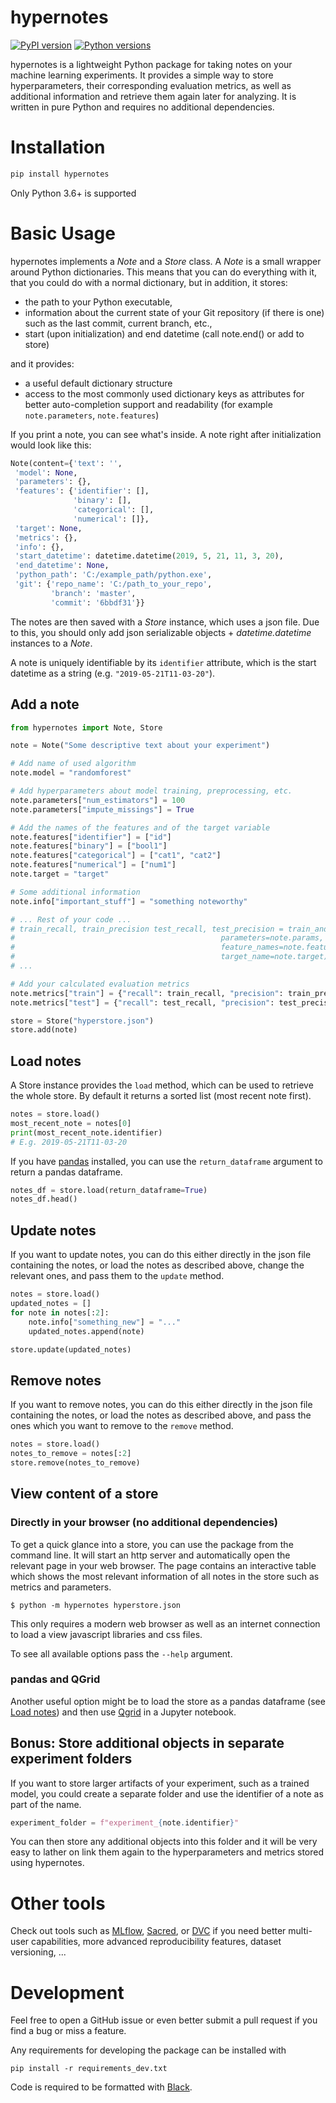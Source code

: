# hypernotes
[![PyPI version](http://img.shields.io/pypi/v/hypernotes.svg?style=flat-square&color=blue)](https://pypi.python.org/pypi/hypernotes/) [![Python versions](https://img.shields.io/pypi/pyversions/hypernotes.svg?style=flat-square&color=blue)]()

hypernotes is a lightweight Python package for taking notes on your machine learning experiments. It provides a simple way to store hyperparameters, their corresponding evaluation metrics, as well as additional information and retrieve them again later for analyzing. It is written in pure Python and requires no additional dependencies.

# Installation
```bash
pip install hypernotes
```

Only Python 3.6+ is supported

# Basic Usage
hypernotes implements a *Note* and a *Store* class. A *Note* is a small wrapper around Python dictionaries. This means that you can do everything with it, that you could do with a normal dictionary, but in addition, it stores:

* the path to your Python executable,
* information about the current state of your Git repository (if there is one) such as the last commit, current branch, etc.,
* start (upon initialization) and end datetime (call note.end() or add to store)

and it provides:

* a useful default dictionary structure
* access to the most commonly used dictionary keys as attributes for better auto-completion support and readability (for example `note.parameters`, `note.features`)

If you print a note, you can see what's inside. A note right after initialization would look like this:
```python
Note(content={'text': '',
 'model': None,
 'parameters': {},
 'features': {'identifier': [],
              'binary': [],
              'categorical': [],
              'numerical': []},
 'target': None,
 'metrics': {},
 'info': {},
 'start_datetime': datetime.datetime(2019, 5, 21, 11, 3, 20),
 'end_datetime': None,
 'python_path': 'C:/example_path/python.exe',
 'git': {'repo_name': 'C:/path_to_your_repo',
         'branch': 'master',
         'commit': '6bbdf31'}}
```

The notes are then saved with a *Store* instance, which uses a json file. Due to this, you should only add json serializable objects + *datetime.datetime* instances to a *Note*.

A note is uniquely identifiable by its `identifier` attribute, which is the start datetime as a string (e.g. `"2019-05-21T11-03-20"`).

## Add a note
```python
from hypernotes import Note, Store

note = Note("Some descriptive text about your experiment")

# Add name of used algorithm
note.model = "randomforest"

# Add hyperparameters about model training, preprocessing, etc.
note.parameters["num_estimators"] = 100
note.parameters["impute_missings"] = True

# Add the names of the features and of the target variable
note.features["identifier"] = ["id"]
note.features["binary"] = ["bool1"]
note.features["categorical"] = ["cat1", "cat2"]
note.features["numerical"] = ["num1"]
note.target = "target"

# Some additional information
note.info["important_stuff"] = "something noteworthy"

# ... Rest of your code ...
# train_recall, train_precision test_recall, test_precision = train_and_evaluate_model(
#                                              parameters=note.params,
#                                              feature_names=note.features,
#                                              target_name=note.target)
# ...

# Add your calculated evaluation metrics
note.metrics["train"] = {"recall": train_recall, "precision": train_precision}
note.metrics["test"] = {"recall": test_recall, "precision": test_precision}

store = Store("hyperstore.json")
store.add(note)
```

## Load notes
A Store instance provides the `load` method, which can be used to retrieve the whole store. By default it returns a sorted list (most recent note first).
```python
notes = store.load()
most_recent_note = notes[0]
print(most_recent_note.identifier)
# E.g. 2019-05-21T11-03-20
```

If you have [pandas](https://github.com/pandas-dev/pandas) installed, you can use the `return_dataframe` argument to return a pandas dataframe.
```python
notes_df = store.load(return_dataframe=True)
notes_df.head()
```

## Update notes
If you want to update notes, you can do this either directly in the json file containing the notes, or load the notes as described above, change the relevant ones, and pass them to the `update` method.
```python
notes = store.load()
updated_notes = []
for note in notes[:2]:
    note.info["something_new"] = "..."
    updated_notes.append(note)

store.update(updated_notes)
```

## Remove notes
If you want to remove notes, you can do this either directly in the json file containing the notes, or load the notes as described above, and pass the ones which you want to remove to the `remove` method.
```python
notes = store.load()
notes_to_remove = notes[:2]
store.remove(notes_to_remove)
```

## View content of a store
### Directly in your browser (no additional dependencies)
To get a quick glance into a store, you can use the package from the command line. It will start an http server and automatically open the relevant page in your web browser. The page contains an interactive table which shows the most relevant information of all notes in the store such as metrics and parameters.
```
$ python -m hypernotes hyperstore.json
```
This only requires a modern web browser as well as an internet connection to load a view javascript libraries and css files.

To see all available options pass the `--help` argument.

### pandas and QGrid
Another useful option might be to load the store as a pandas dataframe (see [Load notes](#load-notes)) and then use [Qgrid](https://github.com/quantopian/qgrid) in a Jupyter notebook.

## Bonus: Store additional objects in separate experiment folders
If you want to store larger artifacts of your experiment, such as a trained model, you could create a separate folder and use the identifier of a note as part of the name.

```python
experiment_folder = f"experiment_{note.identifier}"
```
You can then store any additional objects into this folder and it will be very easy to lather on link them again to the hyperparameters and metrics stored using hypernotes.

# Other tools
Check out tools such as [MLflow](https://mlflow.org/), [Sacred](https://sacred.readthedocs.io/en/latest/index.html), or [DVC](https://dvc.org/) if you need better multi-user capabilities, more advanced reproducibility features, dataset versioning, ...

# Development
Feel free to open a GitHub issue or even better submit a pull request if you find a bug or miss a feature.

Any requirements for developing the package can be installed with
```
pip install -r requirements_dev.txt
```

Code is required to be formatted with [Black](https://github.com/python/black).